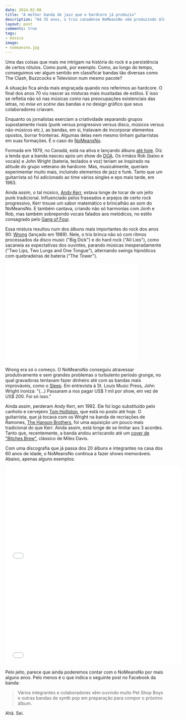 ```yaml
---
date: 2014-02-08
title: "A melhor banda de jazz que o hardcore já produziu"
description: "Há 35 anos, o trio canadense NoMeansNo vêm produzindo álbuns tão complexos quanto divertidos"
layout: post
comments: true
tags:
- música
image:
- nomeansno.jpg
---
```


Uma das coisas que mais me intrigam na história do rock é a persistência de certos rótulos. Como punk, por exemplo. Como, ao longo do tempo, conseguimos ver algum sentido em classificar bandas tão diversas como The Clash, Buzzcocks e Television num mesmo pacote?

A situação fica ainda mais engraçada quando nos referimos ao hardcore. O final dos anos 70 viu nascer as misturas mais inusitadas de estilos. E isso se refletia não só nas músicas como nas preocupações existenciais das letras, no *mise en scène* das bandas e no design gráfico que seus colaboradores criavam.

Enquanto os jornalistas exerciam a criatividade separando grupos supostamente rivais (punk versus progressivo versus disco, músicos versus não-músicos etc.), as bandas, em si, tratavam de incorporar elementos opostos, borrar fronteiras. Algumas delas nem mesmo tinham guitarristas em suas formações. É o caso do [NoMeansNo](https://en.wikipedia.org/wiki/Nomeansno).

Formada em 1979, no Canadá, está na ativa e lançando álbuns [até hoje](https://www.facebook.com/wrongrecords). Diz a lenda que a banda nasceu após um show do [DOA](http://goo.gl/DT9z3D). Os irmãos Rob (baixo e vocais) e John Wright (bateria, teclados e voz) teriam se inspirado na atitude do grupo veterano de hardcore. Mas, musicalmente, queriam experimentar muito mais, incluindo elementos de jazz e funk. Tanto que um guitarrista só foi adicionado ao time vários singles e eps mais tarde, em 1983.

Ainda assim, o tal músico, [Andy Kerr](http://goo.gl/RcYzcp), estava longe de tocar de um jeito punk tradicional. Influenciado pelos fraseados e arpejos de certo rock progressivo, Kerr trouxe um sabor matemático e brincalhão ao som do NoMeansNo. E também cantava, criando não só harmonias com Jonh e Rob, mas também sobrepondo vocais falados aos melódicos, no estilo consagrado pelo [Gang of Four](http://goo.gl/bDtH8Z).

Essa mistura resultou num dos álbuns mais importantes do rock dos anos 90: [Wrong](http://goo.gl/2sKbGx) (lançado em 1989). Nele, o trio brinca não só com rítmos processados da disco music ("Big Dick") e do hard rock ("All Lies"), como sacaneia as expectativas dos ouvintes, parando músicas inesperadamente ("Two Lips, Two Lungs and One Tongue"), alternando swings hipnóticos com quebradeiras de bateria ("The Tower").

<iframe width="420" height="315" src="//www.youtube.com/embed/m01lPNVv90s" frameborder="0" allowfullscreen></iframe>

Wrong era só o começo. O NoMeansNo conseguiu atravessar produtivamente e sem grandes problemas o turbulento período grunge, no qual gravadoras tentavam fazer dinheiro até com as bandas mais improváveis, como o [Sleep](http://goo.gl/UQADI1). Em entrevista à St. Louis Music Press, John Wright ironiza: "(…) Passaram a nos pagar US$ 1 mil por show, em vez de US$ 200. Foi só isso."

Ainda assim, perderam Andy Kerr, em 1992. Ele foi logo substituído pelo canhoto e cervejeiro [Tom Holliston](https://en.wikipedia.org/wiki/Tom_Holliston), que está no posto até hoje. O guitarrista, que já tocava com os Wright na banda de recriações de Ramones, [The Hanson Brothers](https://en.wikipedia.org/wiki/The_Hanson_Brothers), foi uma aquisição um pouco mais tradicional do que Kerr. Ainda assim, está longe de se limitar aos 3 acordes. Tanto que, recentemente, a banda andou arriscando até um [cover de "Bitches Brew"](https://www.youtube.com/watch?v=tWYfQvC_DbU), clássico de Miles Davis.

Com uma discografia que já passa dos 20 álbuns e integrantes na casa dos 60 anos de idade, o NoMeansNo continua a fazer shows memoráveis. Abaixo, apenas alguns exemplos:

<iframe width="560" height="315" src="//www.youtube.com/embed/euTMEIqTTfk" frameborder="0" allowfullscreen></iframe>

<iframe width="560" height="315" src="//www.youtube.com/embed/AAnVsfVmSpM" frameborder="0" allowfullscreen></iframe>

Pelo jeito, parece que ainda poderemos contar com o NoMeansNo por mais alguns anos. Pelo menos é o que indica o seguinte post no Facebook da banda:

> Vários integrantes e colaboradores vêm ouvindo muito Pet Shop Boys e outras bandas de synth pop em preparação para compor o próximo álbum.

Ahã. Sei.